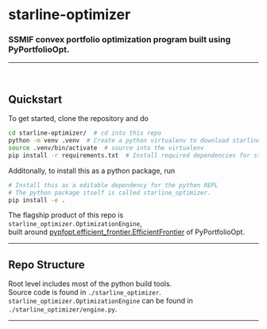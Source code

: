 # starline-optimizer

### SSMIF convex portfolio optimization program built using PyPortfolioOpt.
---
</br>

## Quickstart
To get started, clone the repository and do
```bash
cd starline-optimizer/  # cd into this repo
python -m venv .venv  # Create a python virtualenv to download starline-optimizer and its dependencies
source .venv/bin/activate  # source into the virtualenv
pip install -r requirements.txt  # Install required dependencies for starline-optimizer
```

Additonally, to install this as a python package, run
```bash
# Install this as a editable dependency for the python REPL
# The python package itself is called starline_optimizer.
pip install -e .
```

The flagship product of this repo is `starline_optimizer.OptimizationEngine`,  
built around [pypfopt.efficient_frontier.EfficientFrontier](https://pyportfolioopt.readthedocs.io/en/latest/MeanVariance.html) of PyPortfolioOpt.

---

## Repo Structure
Root level includes most of the python build tools.  
Source code is found in `./starline_optimizer`.
 `starline_optimizer.OptimizationEngine` can be found in `./starline_optimizer/engine.py`.

---
